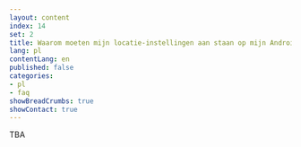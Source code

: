 ```yaml
---
layout: content
index: 14
set: 2
title: Waarom moeten mijn locatie-instellingen aan staan op mijn Android-telefoon?
lang: pl
contentLang: en
published: false
categories:
- pl
- faq
showBreadCrumbs: true
showContact: true
---
```


TBA
